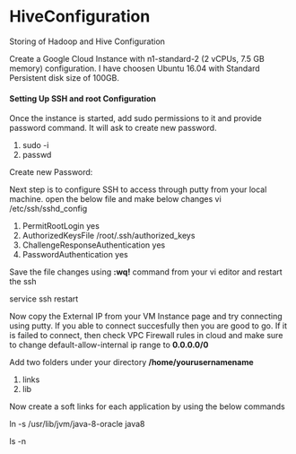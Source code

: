 # HiveConfiguration
Storing of Hadoop and Hive Configuration

Create a Google Cloud Instance with n1-standard-2 (2 vCPUs, 7.5 GB memory) configuration. I have choosen Ubuntu 16.04 with Standard Persistent disk size of 100GB.

#### Setting Up SSH and root Configuration

Once the instance is started, add sudo permissions to it and provide password command. It will ask to create new password.

1. sudo -i
2. passwd

Create new Password:

Next step is to configure SSH to access through putty from your local machine. open the below file and make below changes
vi /etc/ssh/sshd_config

1. PermitRootLogin yes
2. AuthorizedKeysFile      /root/.ssh/authorized_keys
3. ChallengeResponseAuthentication yes
4. PasswordAuthentication yes

Save the file changes using **:wq!** command from your vi editor and restart the ssh 

service ssh restart

Now copy the External IP from your VM Instance page and try connecting using putty. If you able to connect succesfully then you are good to go. If it is failed to connect, then check VPC Firewall rules in cloud and make sure to change default-allow-internal ip range to **0.0.0.0/0**

Add two folders under your directory **/home/yourusernamename** 
1.  links
2.  lib

Now create a soft links for each application by using the below commands

ln -s /usr/lib/jvm/java-8-oracle java8

ls -n 



